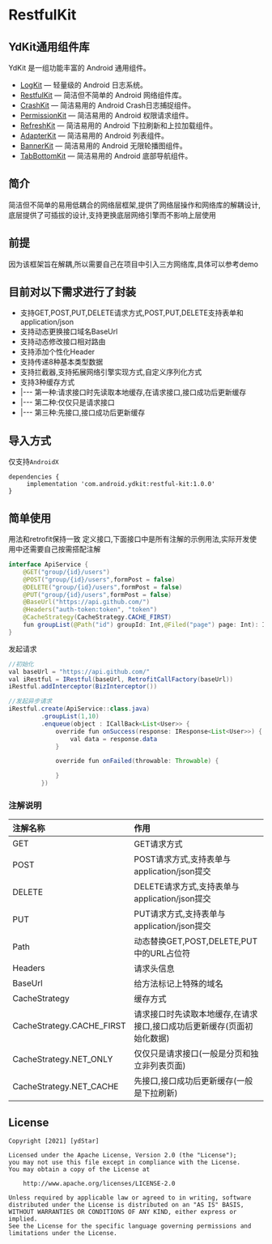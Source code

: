 # RestfulKit

## YdKit通用组件库
YdKit 是一组功能丰富的 Android 通用组件。

* [LogKit](https://github.com/ydstar/LogKit) — 轻量级的 Android 日志系统。
* [RestfulKit](https://github.com/ydstar/RestfulKit) — 简洁但不简单的 Android 网络组件库。
* [CrashKit](https://github.com/ydstar/CrashKit) — 简洁易用的 Android Crash日志捕捉组件。
* [PermissionKit](https://github.com/ydstar/PermissionKit) — 简洁易用的 Android 权限请求组件。
* [RefreshKit](https://github.com/ydstar/RefreshKit) — 简洁易用的 Android 下拉刷新和上拉加载组件。
* [AdapterKit](https://github.com/ydstar/AdapterKit) — 简洁易用的 Android 列表组件。
* [BannerKit](https://github.com/ydstar/BannerKit) — 简洁易用的 Android 无限轮播图组件。
* [TabBottomKit](https://github.com/ydstar/TabBottomKit) — 简洁易用的 Android 底部导航组件。

## 简介
简洁但不简单的易用低耦合的网络层框架,提供了网络层操作和网络库的解耦设计,底层提供了可插拔的设计,支持更换底层网络引擎而不影响上层使用

## 前提
因为该框架旨在解耦,所以需要自己在项目中引入三方网络库,具体可以参考demo

## 目前对以下需求进行了封装
* 支持GET,POST,PUT,DELETE请求方式,POST,PUT,DELETE支持表单和application/json
* 支持动态更换接口域名BaseUrl
* 支持动态修改接口相对路由
* 支持添加个性化Header
* 支持传递8种基本类型数据
* 支持拦截器,支持拓展网络引擎实现方式,自定义序列化方式
* 支持3种缓存方式
*   |--- 第一种:请求接口时先读取本地缓存,在请求接口,接口成功后更新缓存
*   |--- 第二种:仅仅只是请求接口
*   |--- 第三种:先接口,接口成功后更新缓存

## 导入方式

仅支持`AndroidX`
```
dependencies {
     implementation 'com.android.ydkit:restful-kit:1.0.0'
}
```

## 简单使用
用法和retrofit保持一致
定义接口,下面接口中是所有注解的示例用法,实际开发使用中还需要自己按需搭配注解
```java
interface ApiService {
    @GET("group/{id}/users")
    @POST("group/{id}/users",formPost = false)
    @DELETE("group/{id}/users",formPost = false)
    @PUT("group/{id}/users",formPost = false)
    @BaseUrl("https://api.github.com/")
    @Headers("auth-token:token", "token")
    @CacheStrategy(CacheStrategy.CACHE_FIRST)
    fun groupList(@Path("id") groupId: Int,@Filed("page") page: Int): ICall<List<User>>
}

```

发起请求

```java
//初始化
val baseUrl = "https://api.github.com/"
val iRestful = IRestful(baseUrl, RetrofitCallFactory(baseUrl))
iRestful.addInterceptor(BizInterceptor())

//发起异步请求
iRestful.create(ApiService::class.java)
         .groupList(1,10)
         .enqueue(object : ICallBack<List<User>> {
             override fun onSuccess(response: IResponse<List<User>>) {
                 val data = response.data
             }

             override fun onFailed(throwable: Throwable) {

             }
         })
```


### 注解说明
| 注解名称      |作用  |
| :-------- | :--------|
| GET       | GET请求方式  |
| POST      | POST请求方式,支持表单与application/json提交 |
| DELETE    | DELETE请求方式,支持表单与application/json提交 |
| PUT       | PUT请求方式,支持表单与application/json提交 |
| Path      | 动态替换GET,POST,DELETE,PUT中的URL占位符 |
| Headers   | 请求头信息 |
| BaseUrl   | 给方法标记上特殊的域名 |
| CacheStrategy   | 缓存方式 |
| CacheStrategy.CACHE_FIRST   | 请求接口时先读取本地缓存,在请求接口,接口成功后更新缓存(页面初始化数据) |
| CacheStrategy.NET_ONLY   | 仅仅只是请求接口(一般是分页和独立非列表页面) |
| CacheStrategy.NET_CACHE   | 先接口,接口成功后更新缓存(一般是下拉刷新) |



## License
```text
Copyright [2021] [ydStar]

Licensed under the Apache License, Version 2.0 (the "License");
you may not use this file except in compliance with the License.
You may obtain a copy of the License at

    http://www.apache.org/licenses/LICENSE-2.0

Unless required by applicable law or agreed to in writing, software
distributed under the License is distributed on an "AS IS" BASIS,
WITHOUT WARRANTIES OR CONDITIONS OF ANY KIND, either express or implied.
See the License for the specific language governing permissions and
limitations under the License.
```
